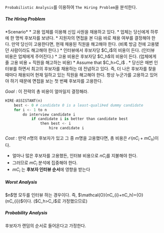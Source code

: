 `Probabilistic Analysis`를 이용하여 `The Hiring Problem`을 분석한다.

<h5>The Hiring Problem</h5>
*Scenario*
* 고용 업체를 이용해 신입 사원을 채용하고 있다.
* 업체는 당신에게 하루에 한 명씩 후보자를 보낸다.
* 지원자의 면접을 본 다음 바로 채용 여부를 결정해야 한다. 만약 당신이 고용한다면, 현재 채용된 직원을 해고해야 한다. (비록 방금 전에 고용됐던 사람이라도 해고해야 한다.)
* 인터뷰에서 후보자당 $C_i$의 비용이 든다. (인터뷰 비용은 업체에게 주어진다.)
* 고용 비용은 후보자당 $C_h$의 비용이 든다. (업체에게 줄 고용 비용 + 직원을 해고하는 비용)
* Assume that $C_h>C_i$ .
* 당신은 매번 인터뷰를 하면서 최고의 후보자를 채용하는 데 전념하고 있다. 즉, 더 나은 후보자를 찾을 때마다 채용되어 현재 일하고 있는 직원을 해고해야 한다. 항상 누군가를 고용하고 있어야 하기 때문에 면접을 보는 첫 번째 후보자를 고용한다. 

*Goal* : 이 전략의 총 비용이 얼마일지 결정해라.

```python
HIRE-ASSISTANT(n)
	best <- 0 # candidate 0 is a least-qualiÞed dummy candidate
	for i <- 1 to n
		do interview candidate i
			if candidate i is better than candidate best
				then best <- i
					hire candidate i
```

*Cost* : 만약 $n$명의 후보자가 있고 그 중 $m$명을 고용했다면, 총 비용은 $\mathcal{O}(nC_{i}+mC_h)$이다.
* 얼마나 많은 후보자를 고용했든, 인터뷰 비용으로 $nC_i$를 지불해야 한다.
* 그러므로 $mC_i$ 분석에 집중해야 한다.
* $mC_i$ 는 **후보자 인터뷰 순서**에 영향을 받는다

<h5>Worst Analysis</h5>
 $n$명 모두를 인터뷰 하는 경우이다.
 즉, $\mathcal{O}(nC_{i}+nC_h)={O}(nC_{i})$이다. ($C_h>C_i$로 가정했으므로)

<h5>Probability Analysis</h5>
후보자가 랜덤의 순서로 들어온다고 가정한다.